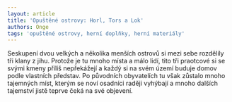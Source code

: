 ```yaml
---
layout: article
title: 'Opuštěné ostrovy: Horl, Tors a Lok'
authors: Onge
tags: 'opuštěné ostrovy, herní doplňky, herní materiály'
---
```


Seskupení dvou velkých a několika menších ostrovů si mezi sebe rozdělily tři klany z jihu. Protože je tu mnoho místa a málo lidí, tito tři praotcové si se svými kmeny příliš nepřekážejí a každý si na svém území buduje domov podle vlastních představ. Po původních obyvatelích tu však zůstalo mnoho tajemných míst, kterým se noví osadníci raději vyhýbají a mnoho dalších tajemství jistě teprve čeká na své objevení.
